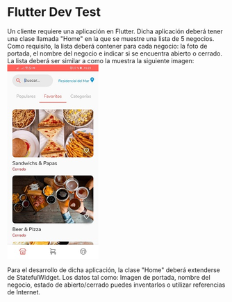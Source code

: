 # Flutter Dev Test
Un cliente requiere una aplicación en Flutter.
Dicha aplicación deberá tener una clase llamada "Home" en la que se muestre una lista de 5 negocios.
Como requisito, la lista deberá contener para cada negocio: la foto de portada, el nombre del negocio e indicar si se encuentra abierto o cerrado.
La lista deberá ser similar a como la muestra la siguiente imagen:
![alt text](https://github.com/adrielgro/flutter-test-dev/blob/master/example.jpeg?raw=true)

Para el desarrollo de dicha aplicación, la clase "Home" deberá extenderse de StatefulWidget.
Los datos tal como: Imagen de portada, nombre del negocio, estado de abierto/cerrado puedes inventarlos o utilizar referencias de Internet.
